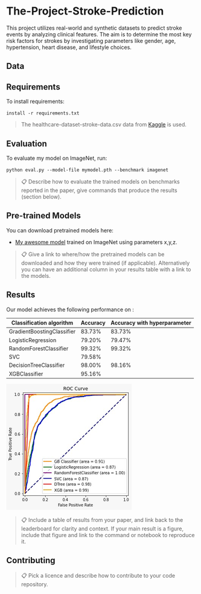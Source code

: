 # The-Project-Stroke-Prediction
This project utilizes real-world and synthetic datasets to predict stroke events by analyzing clinical features. The aim is to determine the most key risk factors for strokes by investigating parameters like gender, age, hypertension, heart disease, and lifestyle choices.
## Data




## Requirements

To install requirements:

```setup
install -r requirements.txt
```

> The healthcare-dataset-stroke-data.csv data from [Kaggle](https://www.kaggle.com/datasets/fedesoriano/stroke-prediction-dataset) is used.

## Evaluation

To evaluate my model on ImageNet, run:

```eval
python eval.py --model-file mymodel.pth --benchmark imagenet
```

>📋  Describe how to evaluate the trained models on benchmarks reported in the paper, give commands that produce the results (section below).

## Pre-trained Models

You can download pretrained models here:

- [My awesome model](https://drive.google.com/mymodel.pth) trained on ImageNet using parameters x,y,z. 

>📋  Give a link to where/how the pretrained models can be downloaded and how they were trained (if applicable).  Alternatively you can have an additional column in your results table with a link to the models.

## Results

Our model achieves the following performance on :

|Classification algorithm|	Accuracy | Accuracy with hyperparameter|
|------------------------|----------|----------|
|GradientBoostingClassifier	|	83.73%|	83.73%|
|LogisticRegression|	79.20%	|79.47%|
|RandomForestClassifier	|99.32%| 99.32%	|
|SVC |79.58%|	|
|DecisionTreeClassifier|	98.00%	|98.16% |
|XGBClassifier	| 95.16% |


![roc](roccurve.jpg)

>📋  Include a table of results from your paper, and link back to the leaderboard for clarity and context. If your main result is a figure, include that figure and link to the command or notebook to reproduce it. 


## Contributing

>📋  Pick a licence and describe how to contribute to your code repository. 
